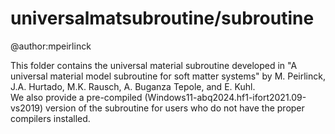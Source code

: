 # universalmatsubroutine/subroutine
@author:mpeirlinck

This folder contains the universal material subroutine developed in  "A universal material model subroutine for soft matter systems"  by M. Peirlinck, J.A. Hurtado, M.K. Rausch, A. Buganza Tepole, and E. Kuhl.  
We also provide a pre-compiled (Windows11-abq2024.hf1-ifort2021.09-vs2019) version of the subroutine for users who do not have the proper compilers installed.
